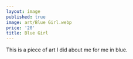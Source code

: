 ```yaml
---
layout: image
published: true
image: art/Blue Girl.webp
price: '20'
title: Blue Girl
---
```

This is a piece of art I did about me for me in blue.
